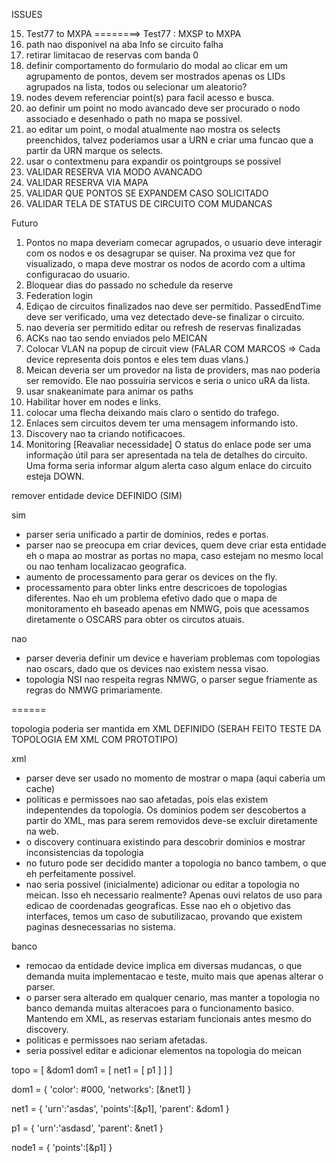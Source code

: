 ISSUES

15) Test77 to MXPA ========>  Test77 : MXSP to MXPA 
26) path nao disponivel na aba Info se circuito falha
10) retirar limitacao de reservas com banda 0
5) definir comportamento do formulario do modal ao clicar em um agrupamento de pontos, 
devem ser mostrados apenas os LIDs agrupados na lista, todos ou selecionar um aleatorio?
1) nodes devem referenciar point(s) para facil acesso e busca.
2) ao definir um point no modo avancado deve ser procurado o nodo associado e desenhado o path no mapa se possivel.
3) ao editar um point, o modal atualmente nao mostra os selects preenchidos, talvez poderiamos usar a URN e criar uma funcao que a partir da URN marque os selects.
4) usar o contextmenu para expandir os pointgroups se possivel
5) VALIDAR RESERVA VIA MODO AVANCADO
6) VALIDAR RESERVA VIA MAPA
7) VALIDAR QUE PONTOS SE EXPANDEM CASO SOLICITADO
8) VALIDAR TELA DE STATUS DE CIRCUITO COM MUDANCAS

Futuro

1) Pontos no mapa deveriam comecar agrupados, o usuario deve interagir com os nodos e os 
desagrupar se quiser. Na proxima vez que for visualizado, o mapa deve mostrar os nodos de acordo
com a ultima configuracao do usuario. 
16) Bloquear dias do passado no schedule da reserve
24) Federation login
18) Ediçao de circuitos finalizados nao deve ser permitido. PassedEndTime deve ser verificado, uma vez detectado deve-se finalizar o circuito.
27) nao deveria ser permitido editar ou refresh de reservas finalizadas
20) ACKs nao tao sendo enviados pelo MEICAN
11) Colocar VLAN na popup de circuit view (FALAR COM MARCOS => Cada device representa dois pontos e eles tem duas vlans.)
21) Meican deveria ser um provedor na lista de providers, mas nao poderia ser removido.
Ele nao possuiria servicos e seria o unico uRA da lista.
22) usar snakeanimate para animar os paths
8) Habilitar hover em nodes e links. 
9) colocar uma flecha deixando mais claro o sentido do trafego.
7) Enlaces sem circuitos devem ter uma mensagem informando isto.
17) Discovery nao ta criando notificacoes.
25) Monitoring [Reavaliar necessidade] O status do enlace pode ser uma informação útil para ser apresentada na tela de detalhes do circuito. Uma forma seria informar algum alerta caso algum enlace do circuito esteja DOWN.


remover entidade device
DEFINIDO (SIM)

sim

- parser seria unificado a partir de dominios, redes e portas.
- parser nao se preocupa em criar devices, quem deve criar esta entidade eh o mapa ao mostrar as portas no mapa, caso estejam no mesmo local ou nao tenham localizacao geografica.
- aumento de processamento para gerar os devices on the fly.
- processamento para obter links entre descricoes de topologias diferentes. Nao eh um problema efetivo dado que o mapa de monitoramento eh baseado apenas em NMWG, pois que acessamos diretamente o OSCARS para obter os circutos atuais.

nao

- parser deveria definir um device e haveriam problemas com topologias nao oscars, dado que os devices nao existem nessa visao.
- topologia NSI nao respeita regras NMWG, o parser segue friamente as regras do NMWG primariamente.
 
======

topologia poderia ser mantida em XML
DEFINIDO (SERAH FEITO TESTE DA TOPOLOGIA EM XML COM PROTOTIPO)

xml

- parser deve ser usado no momento de mostrar o mapa (aqui caberia um cache)
- politicas e permissoes nao sao afetadas, pois elas existem indepentendes da topologia. Os dominios podem ser descobertos a partir do XML, mas para serem removidos deve-se excluir diretamente na web.
- o discovery continuara existindo para descobrir dominios e mostrar inconsistencias da topologia
- no futuro pode ser decidido manter a topologia no banco tambem, o que eh perfeitamente possivel.
- nao seria possivel (inicialmente) adicionar ou editar a topologia no meican. Isso eh necessario realmente? Apenas ouvi relatos de uso para edicao de coordenadas geograficas. Esse nao eh o objetivo das interfaces, temos um caso de subutilizacao, provando que existem paginas desnecessarias no sistema. 

banco

- remocao da entidade device implica em diversas mudancas, o que demanda muita implementacao e teste,
muito mais que apenas alterar o parser.
- o parser sera alterado em qualquer cenario, mas manter a topologia no banco demanda muitas alteracoes para o funcionamento basico. Mantendo em XML, as reservas estariam funcionais antes mesmo do discovery.
- politicas e permissoes nao seriam afetadas.
- seria possivel editar e adicionar elementos na topologia do meican


topo = [
	&dom1
	dom1 = [
		net1 = [
			p1
		]
	]
]

dom1 = {
	'color': #000,
	'networks': [&net1]
}

net1 = {
	'urn':'asdas',
	'points':[&p1],
	'parent': &dom1
}

p1 = {
	'urn':'asdasd',
	'parent': &net1
}

node1 = {
	'points':[&p1]
}

